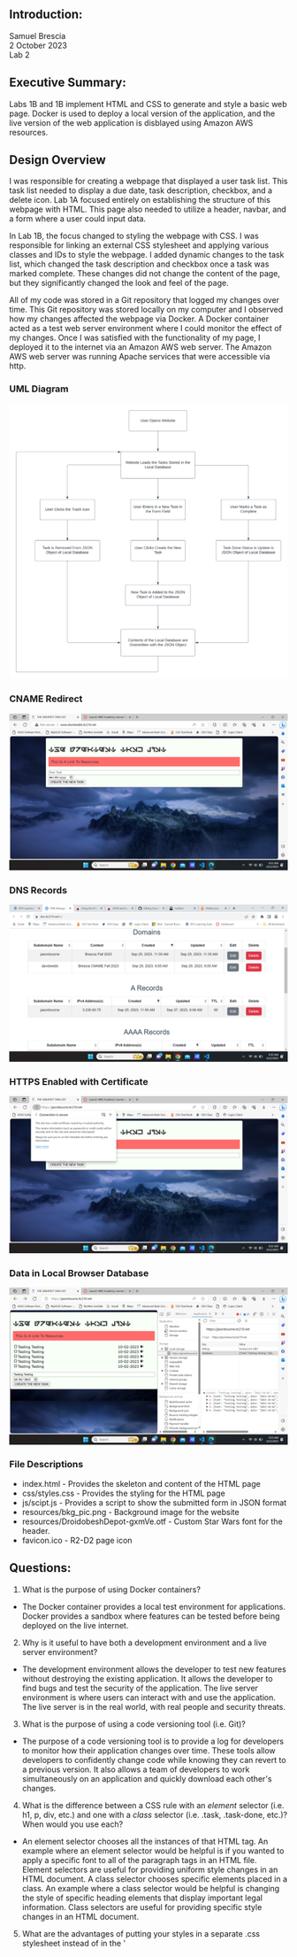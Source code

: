 
## Introduction:
Samuel Brescia  
2 October 2023  
Lab 2

## Executive Summary:

Labs 1B and 1B implement HTML and CSS to generate and style a basic web page. Docker is used to deploy a local version of the application, and the live version of the web application is disblayed using Amazon AWS resources. 

## Design Overview

I was responsible for creating a webpage that displayed a user task list. This task list needed to display a due date, task description, checkbox, and a delete icon. Lab 1A focused entirely on establishing the structure of this webpage with HTML. This page also needed to utilize a header, navbar, and a form where a user could input data.

In Lab 1B, the focus changed to styling the webpage with CSS. I was responsible for linking an external CSS stylesheet and applying various classes and IDs to style the webpage. I added dynamic changes to the task list, which changed the task description and checkbox once a task was marked complete. These changes did not change the content of the page, but they significantly changed the look and feel of the page.

All of my code was stored in a Git repository that logged my changes over time. This Git repository was stored locally on my computer and I observed how my changes affected the webpage via Docker. A Docker container acted as a test web server environment where I could monitor the effect of my changes. Once I was satisfied with the functionality of my page, I deployed it to the internet via an Amazon AWS web server. The Amazon AWS web server was running Apache services that were accessible via http. 

### UML Diagram
![UML Diagram of the Process](/lab2/images/umlDiagram.png)

### CNAME Redirect
![Screenshot of the CNAME Redirect](/lab2/images/cnameRedirect.png)

### DNS Records
![Screenshot of the DNS records](/lab2/images/dnsRecords.png)

### HTTPS Enabled with Certificate
![Screenshot of the HTTPS TLS Certificate](/lab2/images/httpsCert.png)

### Data in Local Browser Database
![Screenshot of the Browser Database in Browser Developer Tools](/lab2/images/localBrowserDB.png)

### File Descriptions

* index.html - Provides the skeleton and content of the HTML page
* css/styles.css - Provides the styling for the HTML page
* js/scipt.js - Provides a script to show the submitted form in JSON format
* resources/bkg_pic.png - Background image for the website  
* resources/DroidobeshDepot-gxmVe.otf - Custom Star Wars font for the header.
* favicon.ico - R2-D2 page icon

## Questions:

1. What is the purpose of using Docker containers?

- The Docker container provides a local test environment for applications. Docker provides a sandbox where features can be tested before being deployed on the live internet. 

2. Why is it useful to have both a development environment and a live server environment?
 
- The development environment allows the developer to test new features without destroying the existing application. It allows the developer to find bugs and test the security of the application. The live server environment is where users can interact with and use the application. The live server is in the real world, with real people and security threats.

3. What is the purpose of using a code versioning tool (i.e. Git)?

- The purpose of a code versioning tool is to provide a log for developers to monitor how their application changes over time. These tools allow developers to confidently change code while knowing they can revert to a previous version. It also allows a team of developers to work simultaneously on an application and quickly download each other's changes. 

4. What is the difference between a CSS rule with an *element* selector (i.e. h1, p, div, etc.) and one with a *class* selector (i.e. .task, .task-done, etc.)? When would you use each?

- An element selector chooses all the instances of that HTML tag. An example where an element selector would be helpful is if you wanted to apply a specific font to all of the paragraph tags in an HTML file. Element selectors are useful for providing uniform style changes in an HTML document. A class selector chooses specific elements placed in a class. An example where a class selector would be helpful is changing the style of specific heading elements that display important legal information. Class selectors are useful for providing specific style changes in an HTML document.

5. What are the advantages of putting your styles in a separate .css stylesheet instead of in the '<style>' element of '<head'>?

- An advantage is that the style of the entire page can be instantly changed. Instead of having to edit all of the code in the HTML document a new style sheet can be attached giving the site a whole new feel. A good example of this is the website CSS Zen Garden where the same HTML content is given a different look and feel because of the external style sheet.

6. How do web browsers choose which CSS to use for an HTML element when the CSS rules contradict each other? What is the order of precedence for CSS rules?
 
- Web browsers follow a specificity hierarchy in determining which CSS rule to apply. The specificity hierarchy in order of most to least prevalent is inline styles, IDs, classes, and elements. If there are two contradictory rules then the latest rule takes precedence.

7. Why should you disable directory access for your server?
  
- Directory access needs to be disabled because sensitive user information can be found in log and database files. If a hacker was able to see the directory they could gain insights into how the web application acts that would allow them to deploy exploits against the system.

## Lessons Learned:

### Do not Recursively Change the Ownership of the Whole etc/ Folder

During lab 1B I ran into difficulties selecting specific HTML conditions. I wanted to color my checkbox orange after it was marked complete. I made several attempts to adjust the style, but everything I tried did not work. After some research in w3schools, I realized that the provided code created a pseudo-element for the checkbox after it was completed, and that I needed to style the pseudo-element. With this knowledge, I was able to make the proper changes in the CSS.

### Creating a Page Redirect with a CNAME Record

Early on in Lab 1A, I was confused as to why the live server was not reflecting the changes I was pushing to my Git repository. I kept seeing the local changes on my docker container, but these changes were not mirrored on the live website. After reading the command list on git I realized that local versions of git repositories are asynchronous and that I need to manually sync the changes onto the live server. After running the correct command I was able to view my changes on the live server. I realized that this asynchronous handling of data also helps preserve a local backup copy of a previous iteration and does not erase another user's local changes.

### Handiling 

Another problem that I ran into during Lab 1A was that I had difficulty disabling the directory access. This was because I did not have my source folder specified in the settings file. This was a difficult bug to figure out because I had all of the settings inputted correctly, but the web server was not reflecting my changes. After browsing the help docs on Apache, I was able to discover that I needed to input the directory containing all my web files. After specifying this directory on the Amazon AWS server the directory view was successfully disabled. 

## Conclusions :

- Create, Read, Update and Read user data with Javascript
- Create a domain on a DNS server that points to a static IP address
- Utilize local browser storage to store user input
- Manipulate HTML and CSS using Javascript functions
- Enable traffic over HTTPS and generate a TLS certificate

## References

- https://www.w3schools.com/jsref/dom_obj_all.asp
- https://www.w3schools.com/jsref/api_storage.asp
- https://byu-itc-210.github.io/walkthrough/JSON-localStorage
- https://byu-itc-210.github.io/walkthrough/JsAndDom
